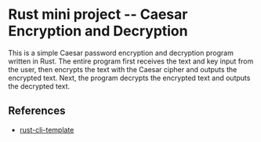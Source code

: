 # Rust mini project -- Caesar Encryption and Decryption 
This is a simple Caesar password encryption and decryption program written in Rust. The entire program first receives the text and key input from the user, then encrypts the text with the Caesar cipher and outputs the encrypted text. Next, the program decrypts the encrypted text and outputs the decrypted text.

## References

* [rust-cli-template](https://github.com/kbknapp/rust-cli-template)
